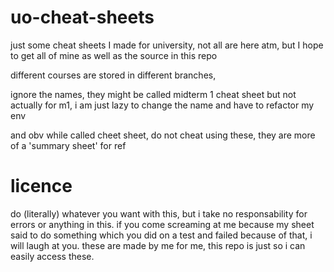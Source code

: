 # uo-cheat-sheets

just some cheat sheets I made for university, not all are here atm, but I hope to get all of mine as well as the source in this repo

different courses are stored in different branches,

ignore the names, they might be called midterm 1 cheat sheet but not actually for m1, i am just lazy to change the name and have to refactor my env

and obv while called cheet sheet, do not cheat using these, they are more of a 'summary sheet' for ref

# licence

do (literally) whatever you want with this, but i take no responsability for errors or anything in this. if you come screaming at me because my sheet said to do something which you did on a test and failed because of that, i will laugh at you. these are made by me for me, this repo is just so i can easily access these.
